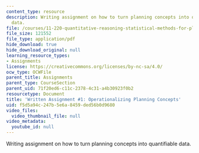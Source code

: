 ```yaml
---
content_type: resource
description: Writing assignment on how to turn planning concepts into quantifiable
  data.
file: /courses/11-220-quantitative-reasoning-statistical-methods-for-planners-i-spring-2009/f5d5a94c247b5e6a8459ded56b0d9680_MIT11_220s09_assn01_QR_Written_1.pdf
file_size: 121552
file_type: application/pdf
hide_download: true
hide_download_original: null
learning_resource_types:
- Assignments
license: https://creativecommons.org/licenses/by-nc-sa/4.0/
ocw_type: OCWFile
parent_title: Assignments
parent_type: CourseSection
parent_uid: 71f20ed6-c11c-2378-4c31-a4b30923f0b2
resourcetype: Document
title: 'Written Assignment #1: Operationalizing Planning Concepts'
uid: f5d5a94c-247b-5e6a-8459-ded56b0d9680
video_files:
  video_thumbnail_file: null
video_metadata:
  youtube_id: null
---
```

Writing assignment on how to turn planning concepts into quantifiable data.